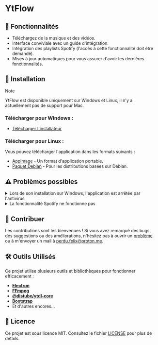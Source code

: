 # YtFlow

## 🌟 Fonctionnalités

- Téléchargez de la musique et des vidéos.
- Interface conviviale avec un guide d'intégration.
- Intégration des playlists Spotify (l'accès à cette fonctionnalité doit être demandé).
- Mises à jour automatiques pour vous assurer d'avoir les dernières fonctionnalités.


## 🔧 Installation

> [!Note]
> YtFlow est disponible uniquement sur Windows et Linux, il n'y a actuellement pas de support pour Mac.

### Télécharger pour Windows :
- [Télécharger l'installateur](https://github.com/git-psi/YtFlow/releases/latest/download/YtFlow-Setup-windows.exe)

### Télécharger pour Linux :
Vous pouvez télécharger l'application dans les formats suivants :
- [AppImage](https://github.com/git-psi/YtFlow/releases/latest/download/YtFlow.AppImage) - Un format d'application portable.
- [Paquet Debian](https://github.com/git-psi/YtFlow/releases/latest/download/YtFlow.deb) - Pour les distributions basées sur Debian.

## ⚠️ Problèmes possibles
<details>
    <summary>
        Lors de son installation sur Windows, l'application est arrêtée par l'antivirus
    </summary>
    <blockquote>
        N'ayant pas de certificat, l'application peut être arrêtée par l'antivirus. Vous pouvez alors choisir de ne pas l'installer ou cliquer sur "More Info" puis "Run anyway".
        <br>
        <img src="https://github.com/git-psi/YtFlow/blob/main/img/screenshot-win-antivirus.png" alt="Screenshot Windows Antivirus" style="max-width:400px;">
    </blockquote>
</details>
<details>
    <summary>
        La fonctionnalité Spotify ne fonctionne pas
    </summary>
    <blockquote>
        À cause de restrictions imposées par Spotify, cette fonctionnalité ne peut pas être activée par défaut. 
        Pour l'activer, rien de plus simple : envoyez-moi l'adresse email du compte Spotify que vous souhaitez utiliser, à <a class='link-body-emphasis' href="mailto:perdu.felix@proton.me?subject=Activer%20l%27option%20pour%20mon%20compte%20Spotify&body=Pourrais-tu activer la fonctionnalité Spotify pour: [email].">perdu.felix@proton.me</a> (ou sur n'importe quelle plateforme).
    </blockquote>
</details>

## 🤝 Contribuer

Les contributions sont les bienvenues ! Si vous avez remarqué des bugs, des suggestions ou des améliorations, n'hésitez pas à ouvrir un [problème](https://github.com/git-psi/YtFlow/issues) ou à m'envoyer un mail à perdu.felix@proton.me.

## 🛠️ Outils Utilisés

Ce projet utilise plusieurs outils et bibliothèques pour fonctionner efficacement :

- [**Electron**](https://www.electronjs.org/)
- [**FFmpeg**](https://www.npmjs.com/package/fluent-ffmpeg)
- [**@distube/ytdl-core**](https://github.com/distubejs/ytdl-core)
- [**Bootstrap**](https://getbootstrap.com/)
- Et d'autres encores...

## 📜 Licence

Ce projet est sous licence MIT. Consultez le fichier [LICENSE](LICENSE) pour plus de détails.